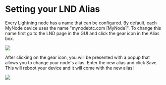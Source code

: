 # Setting your LND Alias

Every Lightning node has a name that can be configured. By default, each MyNode device uses the name "mynodebtc.com [MyNode]". To change this name first go to the LND page in the GUI and click the gear icon in the Alias box.

![](/images/lightning/alias-1.png)

After clicking on the gear icon, you will be presented with a popup that allows you to change your node's alias. Enter the new alias and click Save. This will reboot your device and it will come with the new alias!

![](/images/lightning/alias-2.png)
